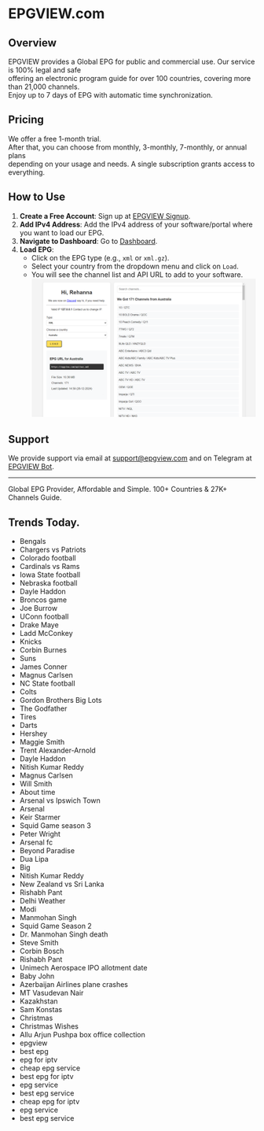 # EPGVIEW.com



## Overview
EPGVIEW provides a Global EPG for public and commercial use. Our service is 100% legal and safe\
offering an electronic program guide for over 100 countries, covering more than 21,000 channels.\
Enjoy up to 7 days of EPG with automatic time synchronization.

## Pricing
We offer a free 1-month trial. \
After that, you can choose from monthly, 3-monthly, 7-monthly, or annual plans \
depending on your usage and needs. A single subscription grants access to everything.

## How to Use
1. **Create a Free Account**: Sign up at [EPGVIEW Signup](https://epgview.com/signup.php).
2. **Add IPv4 Address**: Add the IPv4 address of your software/portal where you want to load our EPG.
3. **Navigate to Dashboard**: Go to [Dashboard](https://epgview.com/dashboard.php).
4. **Load EPG**:
   - Click on the EPG type (e.g., `xml` or `xml.gz`).
   - Select your country from the dropdown menu and click on `Load`.
   - You will see the channel list and API URL to add to your software.
![EPGVIEW](img/dashboard.png)
## Support
We provide support via email at [support@epgview.com](mailto:support@epgview.com) and on Telegram at [EPGVIEW Bot](https://t.me/epgview_bot).

---

Global EPG Provider, Affordable and Simple. 100+ Countries & 27K+ Channels Guide.

## Trends Today.

- Bengals
- Chargers vs Patriots
- Colorado football
- Cardinals vs Rams
- Iowa State football
- Nebraska football
- Dayle Haddon
- Broncos game
- Joe Burrow
- UConn football
- Drake Maye
- Ladd McConkey
- Knicks
- Corbin Burnes
- Suns
- James Conner
- Magnus Carlsen
- NC State football
- Colts
- Gordon Brothers Big Lots
- The Godfather
- Tires
- Darts
- Hershey
- Maggie Smith
- Trent Alexander-Arnold
- Dayle Haddon
- Nitish Kumar Reddy
- Magnus Carlsen
- Will Smith
- About time
- Arsenal vs Ipswich Town
- Arsenal
- Keir Starmer
- Squid Game season 3
- Peter Wright
- Arsenal fc
- Beyond Paradise
- Dua Lipa
- Big
- Nitish Kumar Reddy
- New Zealand vs Sri Lanka
- Rishabh Pant
- Delhi Weather
- Modi
- Manmohan Singh
- Squid Game Season 2
- Dr. Manmohan Singh death
- Steve Smith
- Corbin Bosch
- Rishabh Pant
- Unimech Aerospace IPO allotment date
- Baby John
- Azerbaijan Airlines plane crashes
- MT Vasudevan Nair
- Kazakhstan
- Sam Konstas
- Christmas
- Christmas Wishes
- Allu Arjun Pushpa box office collection
- epgview
- best epg
- epg for iptv
- cheap epg service
- best epg for iptv
- epg service
- best epg service
- cheap epg for iptv
- epg service
- best epg service

